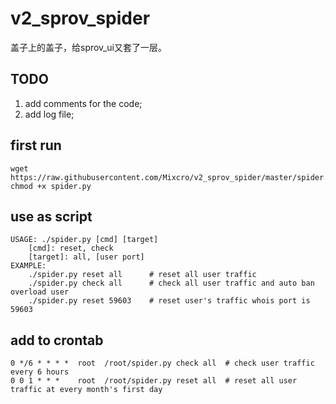 # v2_sprov_spider
盖子上的盖子，给sprov_ui又套了一层。

## TODO
1. add comments for the code;
2. add log file;

## first run
```
wget https://raw.githubusercontent.com/Mixcro/v2_sprov_spider/master/spider.py
chmod +x spider.py
```

## use as script
```
USAGE: ./spider.py [cmd] [target]
    [cmd]: reset, check
    [target]: all, [user port]
EXAMPLE:
    ./spider.py reset all      # reset all user traffic
    ./spider.py check all      # check all user traffic and auto ban overload user
    ./spider.py reset 59603    # reset user's traffic whois port is 59603
  ```
    
## add to crontab
```
0 */6 * * * *  root  /root/spider.py check all  # check user traffic every 6 hours
0 0 1 * * *    root  /root/spider.py reset all  # reset all user traffic at every month's first day
```
